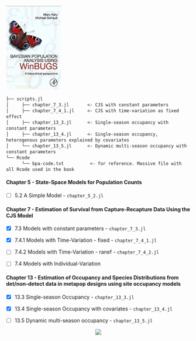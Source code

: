

<p float="center">
  <img src="figures/BPA.png?raw=true" width="150" alt="bpa"/>
</p>


```
├── scripts.jl 
│     ├── chapter_7_3.jl       <- CJS with constant parameters
│     ├── chapter_7_4_1.jl     <- CJS with time-variation as fixed effect
│     ├── chapter_13_3.jl      <- Single-season occupancy with constant parameters
│     ├── chapter_13_4.jl      <- Single-season occupancy, heterogenous parameters explained by covariates
│     └── chapter_13_5.jl      <- Dynamic multi-season occupancy with constant parameters
└── Rcode
      └── bpa-code.txt          <- for reference. Massive file with all Rcode used in the book

```
#### Chapter 5 - State-Space Models for Population Counts
- [ ] 5.2 A Simple Model - ```chapter_5_2.jl```


#### Chapter 7 - Estimation of Survival from Capture-Recapture Data Using the CJS Model
- [x] 7.3 Models with constant parameters      - ```chapter_7_3.jl```
- [x] 7.4.1 Models with Time-Variation - fixed - ```chapter_7_4_1.jl```
- [ ] 7.4.2 Models with Time-Variation - ranef - ```chapter_7_4_2.jl```
- [ ] 7.4 Models with Individual-Variation


#### Chapter 13 - Estimation of Occupancy and Species Distributions from det/non-detect data in metapop designs using site occupancy models

- [x] 13.3 Single-season Occupancy  - ```chapter_13_3.jl```
- [x] 13.4 Single-season Occupancy with covariates - ```chapter_13_4.jl```
- [ ] 13.5 Dynamic multi-season occupancy - ```chapter_13_5.jl```



<!-- $$ 
\beta \sim \alpha_{i,t} \\
\gamma \sim \textrm{Normal}(\mu, \sigma^2)
$$ --> 

<div align="center"><img style="background: white;" src="svg/xZDgloIaKG.svg"></div>

